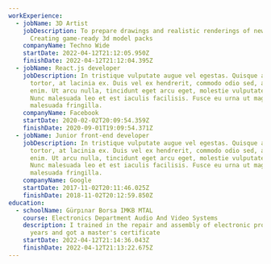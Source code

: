 ```yaml
---
workExperience:
  - jobName: 3D Artist
    jobDescription: To prepare drawings and realistic renderings of new products.
      Creating game-ready 3d model packs
    companyName: Techno Wide
    startDate: 2022-04-12T21:12:05.950Z
    finishDate: 2022-04-12T21:12:04.395Z
  - jobName: React.js developer
    jobDescription: In tristique vulputate augue vel egestas. Quisque ac imperdiet
      tortor, at lacinia ex. Duis vel ex hendrerit, commodo odio sed, aliquam
      enim. Ut arcu nulla, tincidunt eget arcu eget, molestie vulputate nisi.
      Nunc malesuada leo et est iaculis facilisis. Fusce eu urna ut magna
      malesuada fringilla.
    companyName: Facebook
    startDate: 2020-02-02T20:09:54.359Z
    finishDate: 2020-09-01T19:09:54.371Z
  - jobName: Junior front-end developer
    jobDescription: In tristique vulputate augue vel egestas. Quisque ac imperdiet
      tortor, at lacinia ex. Duis vel ex hendrerit, commodo odio sed, aliquam
      enim. Ut arcu nulla, tincidunt eget arcu eget, molestie vulputate nisi.
      Nunc malesuada leo et est iaculis facilisis. Fusce eu urna ut magna
      malesuada fringilla.
    companyName: Google
    startDate: 2017-11-02T20:11:46.025Z
    finishDate: 2018-11-02T20:12:59.850Z
education:
  - schoolName: Gürpınar Borsa IMKB MTAL
    course: Electronics Department Audio And Video Systems
    description: I trained in the repair and assembly of electronic products for 4
      years and got a master's certificate
    startDate: 2022-04-12T21:14:36.043Z
    finishDate: 2022-04-12T21:13:22.675Z
---
```

